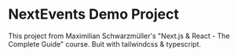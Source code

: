 # NextEvents Demo Project

This project from Maximilian Schwarzmüller's "Next.js & React - The Complete Guide" course. Buit with tailwindcss & typescript.
